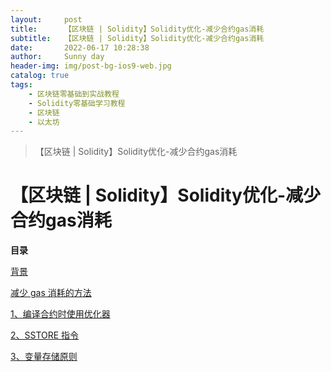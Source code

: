 ```yaml
---
layout:     post
title:      【区块链 | Solidity】Solidity优化-减少合约gas消耗
subtitle:   【区块链 | Solidity】Solidity优化-减少合约gas消耗
date:       2022-06-17 10:28:38
author:     Sunny day
header-img: img/post-bg-ios9-web.jpg
catalog: true
tags:
    - 区块链零基础到实战教程
    - Solidity零基础学习教程
    - 区块链
    - 以太坊
---
```


>【区块链 | Solidity】Solidity优化-减少合约gas消耗

# 【区块链 | Solidity】Solidity优化-减少合约gas消耗


**目录**

[背景](#%E8%83%8C%E6%99%AF)

[减少 gas 消耗的方法](#%E5%87%8F%E5%B0%91%20gas%20%E6%B6%88%E8%80%97%E7%9A%84%E6%96%B9%E6%B3%95)

[1、编译合约时使用优化器](#1%E3%80%81%E7%BC%96%E8%AF%91%E5%90%88%E7%BA%A6%E6%97%B6%E4%BD%BF%E7%94%A8%E4%BC%98%E5%8C%96%E5%99%A8)

[2、SSTORE 指令](#2%E3%80%81SSTORE%20%E6%8C%87%E4%BB%A4)

[3、变量存储原则](#3%E3%80%81%E5%8F%98%E9%87%8F%E5%AD%98%E5%82%A8%E5%8E%9F%E5%88%99)

